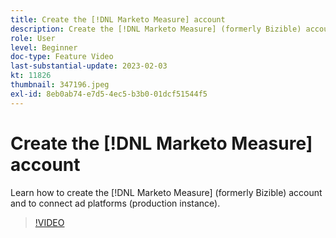 ```yaml
---
title: Create the [!DNL Marketo Measure] account
description: Create the [!DNL Marketo Measure] (formerly Bizible) account and connect ad platforms (production instance).
role: User
level: Beginner
doc-type: Feature Video
last-substantial-update: 2023-02-03
kt: 11826
thumbnail: 347196.jpeg
exl-id: 8eb0ab74-e7d5-4ec5-b3b0-01dcf51544f5
---
```

# Create the [!DNL Marketo Measure] account

Learn how to create the [!DNL Marketo Measure] (formerly Bizible) account and to connect ad platforms (production instance).

>[!VIDEO](https://video.tv.adobe.com/v/347196/?quality=12&learn=on)
